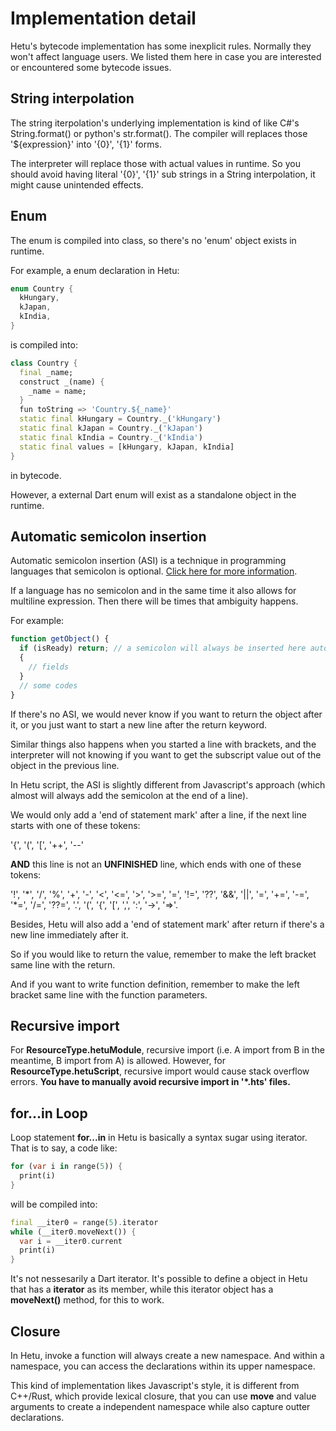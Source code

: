 # Implementation detail

Hetu's bytecode implementation has some inexplicit rules. Normally they won't affect language users. We listed them here in case you are interested or encountered some bytecode issues.

## String interpolation

The string iterpolation's underlying implementation is kind of like C#'s String.format() or python's str.format(). The compiler will replaces those '${expression}' into '{0}', '{1}' forms.

The interpreter will replace those with actual values in runtime. So you should avoid having literal '{0}', '{1}' sub strings in a String interpolation, it might cause unintended effects.

## Enum

The enum is compiled into class, so there's no 'enum' object exists in runtime.

For example, a enum declaration in Hetu:

```dart
enum Country {
  kHungary,
  kJapan,
  kIndia,
}
```

is compiled into:

```dart
class Country {
  final _name;
  construct _(name) {
    _name = name;
  }
  fun toString => 'Country.${_name}'
  static final kHungary = Country._('kHungary')
  static final kJapan = Country._('kJapan')
  static final kIndia = Country._('kIndia')
  static final values = [kHungary, kJapan, kIndia]
}
```

in bytecode.

However, a external Dart enum will exist as a standalone object in the runtime.

## Automatic semicolon insertion

Automatic semicolon insertion (ASI) is a technique in programming languages that semicolon is optional. [Click here for more information](https://en.wikibooks.org/wiki/JavaScript/Automatic_semicolon_insertion).

If a language has no semicolon and in the same time it also allows for multiline expression. Then there will be times that ambiguity happens.

For example:

```javascript
function getObject() {
  if (isReady) return; // a semicolon will always be inserted here automatically by Javascript engine
  {
    // fields
  }
  // some codes
}
```

If there's no ASI, we would never know if you want to return the object after it, or you just want to start a new line after the return keyword.

Similar things also happens when you started a line with brackets, and the interpreter will not knowing if you want to get the subscript value out of the object in the previous line.

In Hetu script, the ASI is slightly different from Javascript's approach (which almost will always add the semicolon at the end of a line).

We would only add a 'end of statement mark' after a line, if the next line starts with one of these tokens:

'{', '(', '[', '++', '--'

**AND** this line is not an **UNFINISHED** line, which ends with one of these tokens:

'!', '\*', '/', '%', '+', '-', '<', '<=', '>', '>=', '=', '!=', '??', '&&', '||', '=', '+=', '-=', '\*=', '/=', '??=', '.', '(', '{', '[', ',', ':', '->', '=>'.

Besides, Hetu will also add a 'end of statement mark' after return if there's a new line immediately after it.

So if you would like to return the value, remember to make the left bracket same line with the return.

And if you want to write function definition, remember to make the left bracket same line with the function parameters.

## Recursive import

For **ResourceType.hetuModule**, recursive import (i.e. A import from B in the meantime, B import from A) is allowed. However, for **ResourceType.hetuScript**, recursive import would cause stack overflow errors. **You have to manually avoid recursive import in '\*.hts' files.**

## for...in Loop

Loop statement **for...in** in Hetu is basically a syntax sugar using iterator. That is to say, a code like:

```dart
for (var i in range(5)) {
  print(i)
}
```

will be compiled into:

```dart
final __iter0 = range(5).iterator
while (__iter0.moveNext()) {
  var i = __iter0.current
  print(i)
}
```

It's not nessesarily a Dart iterator. It's possible to define a object in Hetu that has a **iterator** as its member, while this iterator object has a **moveNext()** method, for this to work.

## Closure

In Hetu, invoke a function will always create a new namespace. And within a namespace, you can access the declarations within its upper namespace.

This kind of implementation likes Javascript's style, it is different from C++/Rust, which provide lexical closure, that you can use **move** and value arguments to create a independent namespace while also capture outter declarations.
